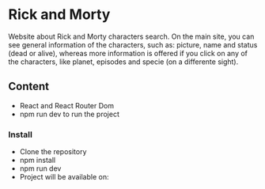 # Rick and Morty

Website about Rick and Morty characters search. On the main site, you can see general information of the characters, such as: picture, name and status (dead or alive), 
whereas more information is offered if you click on any of the characters, like planet, episodes and specie (on a differente sight).

## Content

- React and React Router Dom
- npm run dev to run the project

### Install
- Clone the repository
- npm install
- npm run dev
- Project will be available on: 

